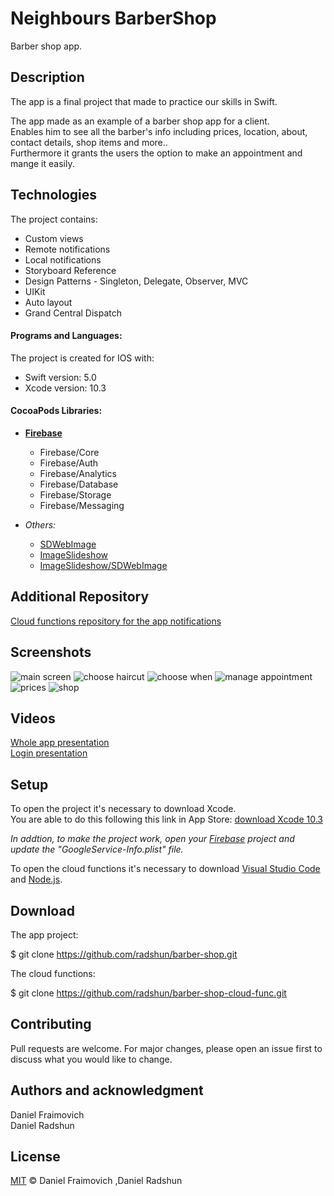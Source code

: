 # Neighbours BarberShop

Barber shop app.

## Description

The app is a final project that made to practice our skills in Swift.

The app made as an example of a barber shop app for a client.\
Enables him to see all the barber's info including prices, location, about, contact details, shop items and more..\
Furthermore it grants the users the option to make an appointment and mange it easily.

## Technologies

The project contains:
* Custom views
* Remote notifications
* Local notifications
* Storyboard Reference
* Design Patterns - Singleton, Delegate, Observer, MVC
* UIKit
* Auto layout
* Grand Central Dispatch

#### Programs and Languages:

The project is created for IOS with:
* Swift version: 5.0
* Xcode version: 10.3

#### CocoaPods Libraries:

* **[Firebase](https://firebase.google.com/docs/ios/setup)**
  * Firebase/Core
  * Firebase/Auth
  * Firebase/Analytics
  * Firebase/Database
  * Firebase/Storage
  * Firebase/Messaging

* *Others:*
  * [SDWebImage](https://github.com/SDWebImage/SDWebImage)
  * [ImageSlideshow](https://github.com/zvonicek/ImageSlideshow)
  * [ImageSlideshow/SDWebImage](https://github.com/zvonicek/ImageSlideshow)


## Additional Repository
[Cloud functions repository for the app notifications](https://github.com/radshun/barber-shop-cloud-func)

## Screenshots

![main screen](https://i.imgur.com/esYCzTm.jpg)
![choose haircut](https://i.imgur.com/phrIG9w.jpg)
![choose when](https://i.imgur.com/3A3HguS.jpg)
![manage appointment](https://i.imgur.com/Hzp3XM8.jpg)
![prices](https://i.imgur.com/KnoD55O.jpg)
![shop](https://i.imgur.com/vGSR6rY.jpg)

## Videos
[Whole app presentation](https://www.youtube.com/watch?v=3I-OaFCYZNo&t=15s) \
[Login presentation](https://www.youtube.com/watch?v=BLdgDnt9va8)

## Setup
To open the project it's necessary to download Xcode.\
You are able to do this following this link in App Store:
[download Xcode 10.3](https://apps.apple.com/us/app/xcode/id497799835?mt=12)

*In addtion, to make the project work, open your [Firebase](https://console.firebase.google.com/u/0/) project and update the "GoogleService-Info.plist" file.*

To open the cloud functions it's necessary to download [Visual Studio Code](https://code.visualstudio.com/) and [Node.js](https://nodejs.org/en/).

## Download
The app project:

$ git clone https://github.com/radshun/barber-shop.git

The cloud functions:

$ git clone https://github.com/radshun/barber-shop-cloud-func.git


## Contributing
Pull requests are welcome. For major changes, please open an issue first to discuss what you would like to change.

## Authors and acknowledgment
Daniel Fraimovich\
Daniel Radshun

## License
[MIT](https://www.freeprivacypolicy.com/privacy/view/abc9d091521fca9bbaa40d2b6d075995) © Daniel Fraimovich ,Daniel Radshun
